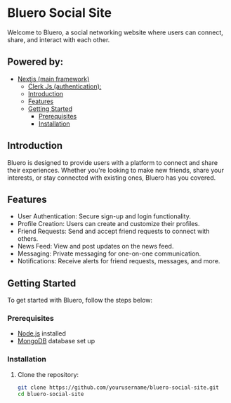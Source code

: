 # Bluero Social Site

Welcome to Bluero, a social networking website where users can connect, share, and interact with each other.

## Powered by:
- [Nextjs (main framework)](#https://nextjs.org)
  - [Clerk Js (authentication):](#http://clerk.com)
  - [Introduction](#introduction)
  - [Features](#features)
  - [Getting Started](#getting-started)
    - [Prerequisites](#prerequisites)
    - [Installation](#installation)

## Introduction
Bluero is designed to provide users with a platform to connect and share their experiences. Whether you're looking to make new friends, share your interests, or stay connected with existing ones, Bluero has you covered.

## Features
- User Authentication: Secure sign-up and login functionality.
- Profile Creation: Users can create and customize their profiles.
- Friend Requests: Send and accept friend requests to connect with others.
- News Feed: View and post updates on the news feed.
- Messaging: Private messaging for one-on-one communication.
- Notifications: Receive alerts for friend requests, messages, and more.

## Getting Started
To get started with Bluero, follow the steps below:

### Prerequisites
- [Node.js](https://nodejs.org/) installed
- [MongoDB](https://www.mongodb.com/) database set up

### Installation
1. Clone the repository:
   ```bash
   git clone https://github.com/yourusername/bluero-social-site.git
   cd bluero-social-site
